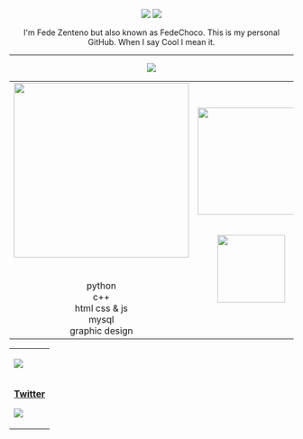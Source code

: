 <p align ="center">
  <img src="https://user-images.githubusercontent.com/66924428/202067237-6a5aa51e-d62f-4a75-bfb7-b7728e48de38.png" style="max-width: 100%;">
  <img src="https://user-images.githubusercontent.com/66924428/202061326-8c72800e-d39e-4654-a416-6c7057b40bcd.gif" style="max-width:50%;">
</p>
<p align="center"> I'm Fede Zenteno but also known as FedeChoco. This is my personal GitHub. When I say Cool I mean it.</p>

<hr>
<p align="center">
<img src="https://user-images.githubusercontent.com/66924428/202072969-bc6b750d-1ecd-4e71-b0cc-96139f1716b3.gif">
</p>
<table style="100%" align="center">
      <td align="center">
      <img src="https://user-images.githubusercontent.com/66924428/202071034-8ca98256-a0fc-4b9a-96a6-f9d331f4703c.png" width="310">
      <br/>
        <br/>
        <br/>
        python
        <br/>
        c++
        <br/>
        html css & js
        <br/>
        mysql
        <br/>
        graphic design
       </td>
  
 
<td align="center">
<a href="https://fedechocuh.me">
<img src="https://user-images.githubusercontent.com/66924428/202085946-34369dde-41fc-42ba-94b5-74f0e67a79d5.png" width="190">
<br/>
<br/>


<p align="center">
<img src="https://user-images.githubusercontent.com/66924428/202080764-a6339c29-b73e-432c-b830-773d7c75fd02.gif" width="120">
</a>
</p>
</td>




<td align="center">
<a href="https://www.youtube.com/watch?v=TKfS5zVfGBc">
<img src="https://user-images.githubusercontent.com/66924428/202087080-3137a85f-cdc9-4c6b-9bd1-c20be251c437.png" width="120">
<br/>
<br/>


<p align="center">
<img src="https://user-images.githubusercontent.com/66924428/202087303-8785475f-2078-4e4f-9640-8b2d1e9a5652.gif" width="120">
</a>
</p>
</td>
</table>

<table align="center">
  <td>
<p slign="center">
<img src="https://web.archive.org/web/20091027091817im_/http://geocities.com/sovereigngracecc/Email.gif">
  </p>
  <br/>
    <a href="https://twitter.com/FedeChocuh"><strong>Twitter</strong></a>
    <a href="Discord"><a></a>
    <p slign="center">
<img src="https://web.archive.org/web/20091027091817im_/http://geocities.com/sovereigngracecc/Email.gif">
  </p>
  </td>

</table>
